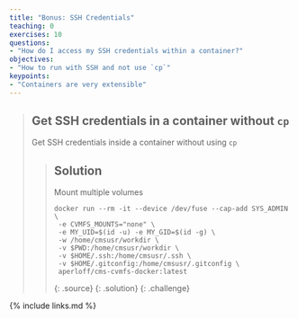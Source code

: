 ```yaml
---
title: "Bonus: SSH Credentials"
teaching: 0
exercises: 10
questions:
- "How do I access my SSH credentials within a container?"
objectives:
- "How to run with SSH and not use `cp`"
keypoints:
- "Containers are very extensible"
---
```


> ## Get SSH credentials in a container without `cp`
>
> Get SSH credentials inside a container without using `cp`
>
> > ## Solution
> >
> > Mount multiple volumes
> >~~~
> >docker run --rm -it --device /dev/fuse --cap-add SYS_ADMIN \
> >  -e CVMFS_MOUNTS="none" \
> >  -e MY_UID=$(id -u) -e MY_GID=$(id -g) \
> >  -w /home/cmsusr/workdir \
> >  -v $PWD:/home/cmsusr/workdir \
> >  -v $HOME/.ssh:/home/cmsusr/.ssh \
> >  -v $HOME/.gitconfig:/home/cmsusr/.gitconfig \
> >  aperloff/cms-cvmfs-docker:latest
> >~~~
> >{: .source}
> {: .solution}
{: .challenge}

{% include links.md %}
